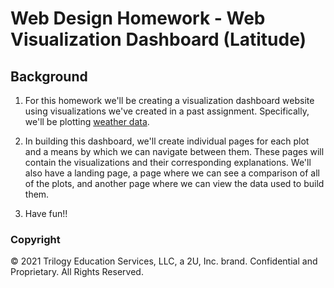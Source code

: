 # Web Design Homework - Web Visualization Dashboard (Latitude)

## Background

1. For this homework we'll be creating a visualization dashboard website using visualizations we've created in a past assignment. Specifically, we'll be plotting [weather data](Resources/cities.csv).

2. In building this dashboard, we'll create individual pages for each plot and a means by which we can navigate between them. These pages will contain the visualizations and their corresponding explanations. We'll also have a landing page, a page where we can see a comparison of all of the plots, and another page where we can view the data used to build them.

3. Have fun!!

### Copyright

© 2021 Trilogy Education Services, LLC, a 2U, Inc. brand. Confidential and Proprietary. All Rights Reserved.

